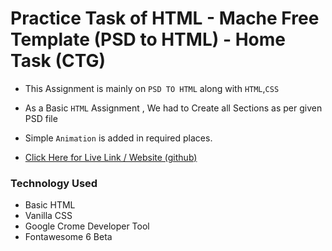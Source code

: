 # Practice Task of HTML - Mache Free Template (PSD to HTML) - Home Task (CTG)

* This Assignment is mainly on `PSD TO HTML` along with  `HTML`,`CSS`

* As a Basic `HTML` Assignment , We had to Create all Sections as per given PSD file

* Simple `Animation` is added in required places. 

* [Click Here for Live Link / Website  (github)]()



### Technology Used

* Basic HTML
* Vanilla CSS
* Google Crome Developer Tool
* Fontawesome 6 Beta